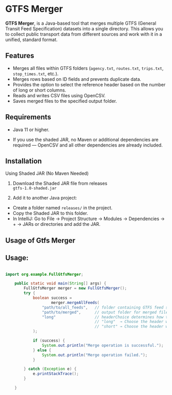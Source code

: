 # GTFS Merger

**GTFS Merger**, is a Java-based tool that merges multiple GTFS (General Transit Feed Specification) datasets into a single directory.
This allows you to collect public transport data from different sources and work with it in a unified, standard format.

## Features
- Merges all files within GTFS folders (`agency.txt`, `routes.txt`, `trips.txt`, `stop_times.txt`, etc.).
- Merges rows based on ID fields and prevents duplicate data.
- Provides the option to select the reference header based on the number of long or short columns.
- Reads and writes CSV files using OpenCSV.
- Saves merged files to the specified output folder.

## Requirements

-  Java 11 or higher.

-  If you use the shaded JAR, no Maven or additional dependencies are required — OpenCSV and all other dependencies are already included.


## Installation

 Using Shaded JAR (No Maven Needed)
1. Download the Shaded JAR file from releases  
`gtfs-1.0-shaded.jar`

2. Add it to another Java project:

- Create a folder named `releases/` in the project.
- Copy the Shaded JAR to this folder.  
- In IntelliJ: Go to File → Project Structure → Modules → Dependencies → + → JARs or directories and add the JAR.

## Usage of Gtfs Merger

## Usage:
```java

import org.example.FullGtfsMerger;

    public static void main(String[] args) {
        FullGtfsMerger merger = new FullGtfsMerger();
        try {
            boolean success =
                    merger.mergeAllFeeds(
                "path/to/all_feeds",   // folder containing GTFS feed subfolders
                "path/to/merged",      // output folder for merged files
                "long"                 // headerChoice determines how the reference header is chosen:
                                       // "long"  → Choose the header with the most columns.
                                       // "short" → Choose the header with the fewest columns.
            );

            if (success) {
                System.out.println("Merge operation is successful.");
            } else {
                System.out.println("Merge operation failed.");
            }

        } catch (Exception e) {
            e.printStackTrace();
        }

    }
